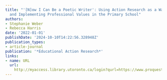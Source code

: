 ```yaml
---
title: "'[N]ow I Can Be a Poetic Writer': Using Action Research as a Way of Reclaiming
  and Implementing Professional Values in the Primary School"
authors:
- Stephanie Weber
- Rebecca Harris
date: '2022-01-01'
publishDate: '2024-10-10T14:22:56.328948Z'
publication_types:
- article-journal
publication: '*Educational Action Research*'
links:
- name: URL
  url: 
    http://myaccess.library.utoronto.ca/login?qurl=https://www.proquest.com/docview/2699627863?accountid=14771&bdid=38382&_bd=bgWDw2AZ6bxzJ1OASnIi1foygk8%3D
---
```

